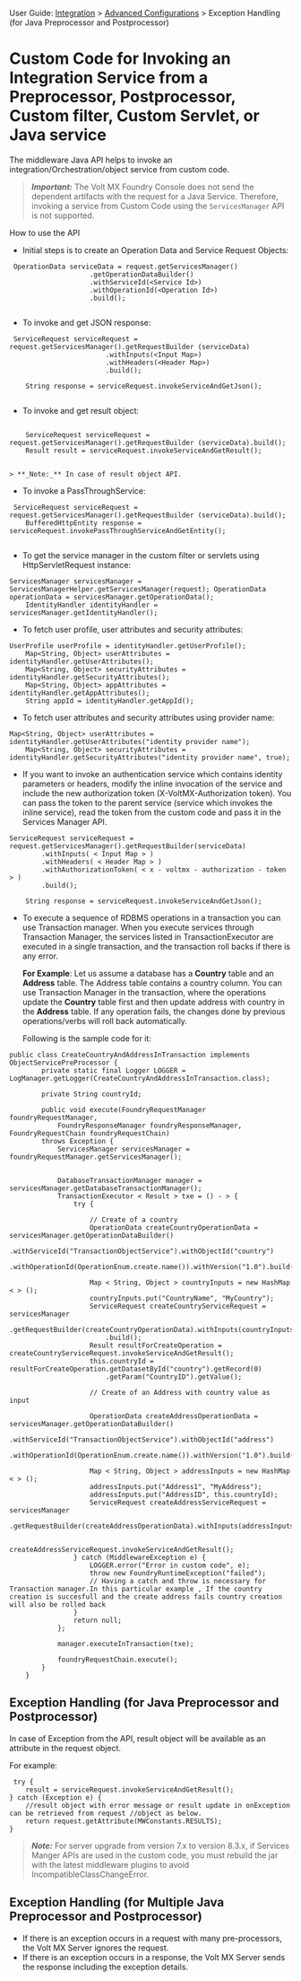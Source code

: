                               

User Guide: [Integration](Services.md#integration) \> [Advanced Configurations](Advanced_Configurations.md) > Exception Handling (for Java Preprocessor and Postprocessor)

Custom Code for Invoking an Integration Service from a Preprocessor, Postprocessor, Custom filter, Custom Servlet, or Java service
==================================================================================================================================

The middleware Java API helps to invoke an integration/Orchestration/object service from custom code.

> **_Important:_** The Volt MX Foundry Console does not send the dependent artifacts with the request for a Java Service. Therefore, invoking a service from Custom Code using the `ServicesManager` API is not supported.

How to use the API

*   Initial steps is to create an Operation Data and Service Request Objects:
```
 OperationData serviceData = request.getServicesManager()
    				.getOperationDataBuilder()
    				.withServiceId(<Service Id>)
    				.withOperationId(<Operation Id>)
    				.build();
    
```

*   To invoke and get JSON response:
```
 ServiceRequest serviceRequest = request.getServicesManager().getRequestBuilder (serviceData)
    					.withInputs(<Input Map>)
    					.withHeaders(<Header Map>)
    					.build();
    
    String response = serviceRequest.invokeServiceAndGetJson();
    
```

*   To invoke and get result object:
```
 
    ServiceRequest serviceRequest = request.getServicesManager().getRequestBuilder (serviceData).build();
    Result result = serviceRequest.invokeServiceAndGetResult();
    
```
    
    > **_Note:_** In case of result object API.
    

*   To invoke a PassThroughService:
```
 ServiceRequest serviceRequest = request.getServicesManager().getRequestBuilder (serviceData).build();
    BufferedHttpEntity response = serviceRequest.invokePassThroughServiceAndGetEntity();
    
```
*   To get the service manager in the custom filter or servlets using HttpServletRequest instance:  
```
ServicesManager servicesManager = ServicesManagerHelper.getServicesManager(request); OperationData operationData = servicesManager.getOperationData();   
    IdentityHandler identityHandler = servicesManager.getIdentityHandler();
```
*   To fetch user profile, user attributes and security attributes:  
```
UserProfile userProfile = identityHandler.getUserProfile();
    Map<String, Object> userAttributes = identityHandler.getUserAttributes();
    Map<String, Object> securityAttributes = identityHandler.getSecurityAttributes();
    Map<String, Object> appAttributes = identityHandler.getAppAttributes();
    String appId = identityHandler.getAppId();
```
*   To fetch user attributes and security attributes using provider name:  
```
Map<String, Object> userAttributes = identityHandler.getUserAttributes("identity provider name");
    Map<String, Object> securityAttributes = identityHandler.getSecurityAttributes("identity provider name", true);
```
*   If you want to invoke an authentication service which contains identity parameters or headers, modify the inline invocation of the service and include the new authorization token (X-VoltMX-Authorization token). You can pass the token to the parent service (service which invokes the inline service), read the token from the custom code and pass it in the Services Manager API.  
```
ServiceRequest serviceRequest = request.getServicesManager().getRequestBuilder(serviceData)
    	.withInputs( < Input Map > )
    	.withHeaders( < Header Map > )
    	.withAuthorizationToken( < x - voltmx - authorization - token > )
    	.build();
    
    String response = serviceRequest.invokeServiceAndGetJson();
```

*   To execute a sequence of RDBMS operations in a transaction you can use Transaction manager. When you execute services through Transaction Manager, the services listed in TransactionExecutor are executed in a single transaction, and the transaction roll backs if there is any error.  
    
    **For Example**: Let us assume a database has a **Country** table and an **Address** table. The Address table contains a country column. You can use Transaction Manager in the transaction, where the operations update the **Country** table first and then update address with country in the **Address** table. If any operation fails, the changes done by previous operations/verbs will roll back automatically.
    
    Following is the sample code for it:
    
```
public class CreateCountryAndAddressInTransaction implements ObjectServicePreProcessor {
        private static final Logger LOGGER = LogManager.getLogger(CreateCountryAndAddressInTransaction.class);
    
        private String countryId;
    
        public void execute(FoundryRequestManager foundryRequestManager,
            FoundryResponseManager foundryResponseManager, FoundryRequestChain foundryRequestChain)
        throws Exception {
            ServicesManager servicesManager = foundryRequestManager.getServicesManager();
    
    
            DatabaseTransactionManager manager = servicesManager.getDatabaseTransactionManager();
            TransactionExecutor < Result > txe = () - > {
                try {
    
                    // Create of a country
                    OperationData createCountryOperationData = servicesManager.getOperationDataBuilder()
                        .withServiceId("TransactionObjectService").withObjectId("country")
                        .withOperationId(OperationEnum.create.name()).withVersion("1.0").build();
    
                    Map < String, Object > countryInputs = new HashMap < > ();
                    countryInputs.put("CountryName", "MyCountry");
                    ServiceRequest createCountryServiceRequest = servicesManager
                        .getRequestBuilder(createCountryOperationData).withInputs(countryInputs)
                        .build();
                    Result resultForCreateOperation = createCountryServiceRequest.invokeServiceAndGetResult();
                    this.countryId = resultForCreateOperation.getDatasetById("country").getRecord(0)
                        .getParam("CountryID").getValue();
    
                    // Create of an Address with country value as input	
    
                    OperationData createAddressOperationData = servicesManager.getOperationDataBuilder()
                        .withServiceId("TransactionObjectService").withObjectId("address")
                        .withOperationId(OperationEnum.create.name()).withVersion("1.0").build();
    
                    Map < String, Object > addressInputs = new HashMap < > ();
                    addressInputs.put("Address1", "MyAddress");
                    addressInputs.put("AddressID", this.countryId);
                    ServiceRequest createAddressServiceRequest = servicesManager
                        .getRequestBuilder(createAddressOperationData).withInputs(addressInputs).build();
    
                    createAddressServiceRequest.invokeServiceAndGetResult();
                } catch (MiddlewareException e) {
                    LOGGER.error("Error in custom code", e);
                    throw new FoundryRuntimeException("failed");
                    // Having a catch and throw is necessary for Transaction manager.In this particular example , If the country creation is succesfull and the create address fails country creation will also be rolled back
                }
                return null;
            };
    
            manager.executeInTransaction(txe);
    
            foundryRequestChain.execute();
        }
    }
```

Exception Handling (for Java Preprocessor and Postprocessor)
------------------------------------------------------------

In case of Exception from the API, result object will be available as an attribute in the request object.

For example:

```
 try {
    result = serviceRequest.invokeServiceAndGetResult();
} catch (Exception e) {
    //result object with error message or result update in onException can be retrieved from request //object as below.
    return request.getAttribute(MWConstants.RESULTS);
}
```

> **_Note:_** For server upgrade from version 7.x to version 8.3.x, if Services Manger APIs are used in the custom code, you must rebuild the jar with the latest middleware plugins to avoid IncompatibleClassChangeError.

Exception Handling (for Multiple Java Preprocessor and Postprocessor)
---------------------------------------------------------------------

*   If there is an exception occurs in a request with many pre-processors, the Volt MX Server ignores the request.
*   If there is an exception occurs in a response, the Volt MX Server sends the response including the exception details.
